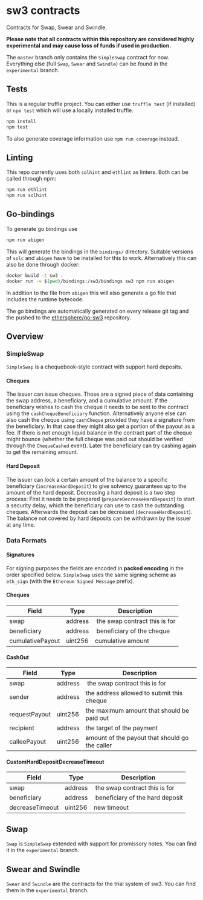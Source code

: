 # sw3 contracts

Contracts for Swap, Swear and Swindle.

**Please note that all contracts within this repository are considered highly experimental and may cause loss of funds if used in production.**

The `master` branch only contains the `SimpleSwap` contract for now. Everything else (full `Swap`, `Swear` and `Swindle`) can be found in the `experimental` branch.

## Tests

This is a regular truffle project. You can either use `truffle test` (if installed) or `npm test` which will use a locally installed truffle.

```sh
npm install
npm test
```

To also generate coverage information use `npm run coverage` instead.

## Linting

This repo currently uses both `solhint` and `ethlint` as linters. Both can be called through npm:
```sh
npm run ethlint
npm run solhint
```

## Go-bindings

To generate go bindings use
```sh
npm run abigen
```

This will generate the bindings in the `bindings/` directory. Suitable versions of `solc` and `abigen` have to be installed for this to work.
Alternatively this can also be done through docker:

```sh
docker build -t sw3 .
docker run -v $(pwd)/bindings:/sw3/bindings sw3 npm run abigen
```

In addition to the file from `abigen` this will also generate a go file that includes the runtime bytecode.

The go bindings are automatically generated on every release git tag and the pushed to the [ethersphere/go-sw3](https://github.com/ethersphere/go-sw3) repository.

## Overview

### SimpleSwap

`SimpleSwap` is a chequebook-style contract with support hard deposits.

#### Cheques

The issuer can issue cheques. Those are a signed piece of data containing the swap address, a beneficiary, and a cumulative amount. If the beneficiary wishes to cash the cheque it needs to be sent to the contract using the `cashChequeBeneficiary` function. Alternatively anyone else can also cash the cheque using `cashCheque` provided they have a signature from the beneficiary. In that case they might also get a portion of the payout as a fee. If there is not enough liquid balance in the contract part of the cheque might bounce (whether the full cheque was paid out should be verified through the `ChequeCashed` event). Later the beneficiary can try cashing again to get the remaining amount.

#### Hard Deposit

The issuer can lock a certain amount of the balance to a specific beneficiary (`increaseHardDeposit`) to give solvency guarantees up to the amount of the hard deposit. Decreasing a hard deposit is a two step process: First it needs to be prepared (`prepareDecreaseHardDeposit`) to start a security delay, which the beneficiary can use to cash the outstanding cheques. Afterwards the deposit can be decreased (`decreaseHardDeposit`).
The balance not covered by hard deposits can be withdrawn by the issuer at any time.

### Data Formats

#### Signatures

For signing purposes the fields are encoded in **packed encoding** in the order specified below. `SimpleSwap` uses the same signing scheme as `eth_sign` (with the `Ethereum Signed Message` prefix).

#### Cheques

| Field            | Type         | Description   |
| ---------------- | ------------ | ------------- |
| swap             | address      | the swap contract this is for |
| beneficiary      | address      | beneficiary of the cheque |
| cumulativePayout | uint256      | cumulative amount |

#### CashOut

| Field            | Type         | Description   |
| ---------------- | ------------ | ------------- |
| swap             | address      | the swap contract this is for |
| sender           | address      | the address allowed to submit this cheque |
| requestPayout    | uint256      | the maximum amount that should be paid out |
| recipient        | address      | the target of the payment |
| calleePayout     | uint256      | amount of the payout that should go the caller |

#### CustomHardDepositDecreaseTimeout

| Field            | Type         | Description   |
| ---------------- | ------------ | ------------- |
| swap             | address      | the swap contract this is for |
| beneficiary      | address      | beneficiary of the hard deposit |
| decreaseTimeout  | uint256      | new timeout |

## Swap

`Swap` is `SimpleSwap` extended with support for promissory notes. You can find it in the `experimental` branch.

## Swear and Swindle

`Swear` and `Swindle` are the contracts for the trial system of sw3. You can find them in the `experimental` branch.